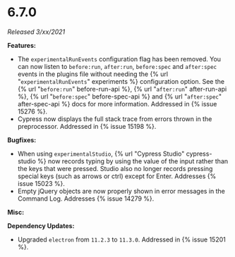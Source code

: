 # 6.7.0

*Released 3/xx/2021*

**Features:**

- The `experimentalRunEvents` configuration flag has been removed. You can now listen to `before:run`, `after:run`, `before:spec` and `after:spec` events in the plugins file without needing the {% url "`experimentalRunEvents`" experiments %} configuration option. See the {% url "`before:run`" before-run-api %}, {% url "`after:run`" after-run-api %}, {% url "`before:spec`" before-spec-api %} and {% url "`after:spec`" after-spec-api %} docs for more information. Addressed in {% issue 15276 %}.
- Cypress now displays the full stack trace from errors thrown in the preprocessor. Addressed in {% issue 15198 %}.

**Bugfixes:**

- When using `experimentalStudio`, {% url "Cypress Studio" cypress-studio %} now records typing by using the value of the input rather than the keys that were pressed. Studio also no longer records pressing special keys (such as arrows or ctrl) except for Enter. Addresses {% issue 15023 %}.
- Empty jQuery objects are now properly shown in error messages in the Command Log. Addresses {% issue 14279 %}.

**Misc:**

**Dependency Updates:**

- Upgraded `electron` from `11.2.3` to `11.3.0`. Addressed in {% issue 15201 %}.
